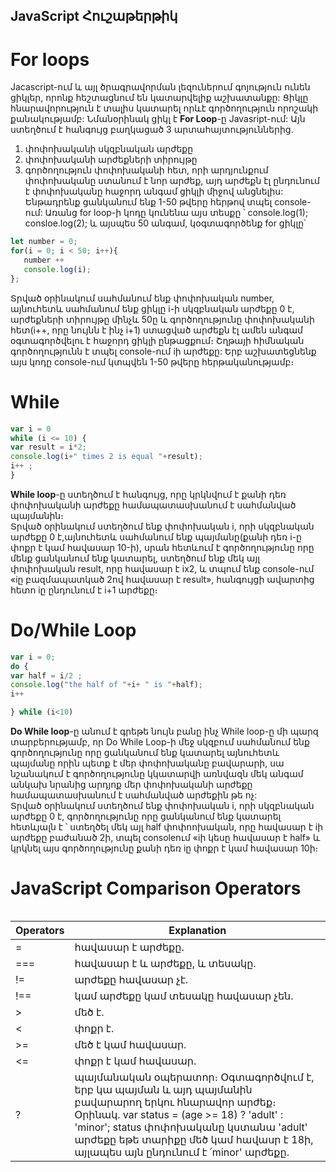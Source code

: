 JavaScript Հուշաթերթիկ
--------------------

# For loops

Jacascript-ում և այլ ծրագրավորման լեզուներում գոյություն ունեն ցիկլեր, որոնք հեշտացնում են կատարվելիք աշխատանքը: Ցիկլը հնարավորություն է տալիս կատարել որևէ գործողություն որոշակի քանակությամբ: Նմանօրինակ ցիկլ է **For Loop**-ը Javasript-ում: Այն ստեղծում է հանգույց բաղկացած 3 արտահայտություններից.  
1. փոփոխականի սկզբնական արժեքը    
2. փոփոխականի արժեքների տիրույթը  
3. գործողություն փոփոխականի հետ, որի արդյունքում փոփոխականը ստանում է նոր արժեք, այդ արժեքն էլ ընդունում է փոփոխականը հաջորդ անգամ ցիկլի միջով անցնելիս:  
Ենթադրենք ցանկանում ենք 1-50 թվերը հերթով տպել console-ում:
Առանց for loop-ի կոդը կունենա այս տեսքը ՝
	console.log(1);
	consloe.log(2);
և այսպես 50 անգամ, կօգտագործենք for ցիկլը՝
```javascript
let number = 0;
for(i = 0; i < 50; i++){
   number ++
   console.log(i);
};
``` 	
Տրված օրինակում սահմանում ենք փոփոխական number, այնուհետև սահմանում ենք ցիկլը i-ի սկզբնական արժեքը 0 է, արժեքների տիրույթը մինչև 50ը և գործողությունը փոփոխականի հետ(i++, որը նույնն է ինչ i+1) ստացված արժեքն էլ ամեն անգամ օգտագործվելու է հաջորդ ցիկլի ընթացքում։ Շղթայի հիմնական գործողությունն է տպել console-ում iի արժեքը: Երբ աշխատեցնենք այս կոդը console-ում կտպվեն 1-50 թվերը հերթականությամբ։ 

# While 

```javascript
var i = 0 
while (i <= 10) {
var result = i*2; 
console.log(i+" times 2 is equal "+result); 
i++ ; 
}


```
**While loop**-ը ստեղծում է հանգույց, որը կրկնվում է քանի դեռ փոփոխականի արժեքը համապատասխանում է սահմանված պայմանին։  
Տրված օրինակում ստեղծում ենք փոփոխական i, որի սկզբնական արժեքը 0 է,այնուհետև սահմանում ենք պայմանը(քանի դեռ i-ը փոքր է կամ հավասար 10-ի), սրան հետևում է գործողությունը որը մենք ցանկանում ենք կատարել, ստեղծում ենք մեկ այլ փոփոխական result, որը հավասար է ix2, և տպում ենք console-ում «iը բազմապատկած 2ով հավասար է result», հանգույցի ավարտից հետո iը ընդունում է i+1 արժեքը։ 


# Do/While Loop

```javascript
var i = 0; 
do {
var half = i/2 ; 
console.log("the half of "+i+ " is "+half); 
i++

} while (i<10)

```
**Do While loop**-ը անում է գրեթե նույն բանը ինչ While loop-ը մի պարզ տարբերությամբ, որ Do While Loop-ի մեջ սկզբում սահմանում ենք գործողությունը որը ցանկանում ենք կատարել այնուհետև պայմանը որին պետք է մեր փոփոխականը բավարարի, սա նշանակում է գործողությունը կկատարվի առնվազն մեկ անգամ անկախ նրանից արդյոք մեր փոփոխականի արժեքը համապատասխանում է սահմանված արժեքին թե ոչ:  
Տրված օրինակում ստեղծում ենք փոփոխական i, որի սկզբնական արժեքը 0 է, գործողությունը որը ցանկանում ենք կատարել հետևյալն է ՝ ստեղծել մեկ այլ half փոփոոխական, որը հավասար է iի արժեքը բաժանած 2ի, տպել consoleում «iի կեսը հավասար է half» և կրկնել այս գործողությունը քանի դեռ iը փոքր է կամ հավասար 10ի։ 

# JavaScript Comparison Operators

``` javascript 

```
|  Operators  | Explanation |
| ------------- | ------------- |
| =    | հավասար է արժեքը.  |
| ===   | հավասար է և արժեքը, և տեսակը.  |
| !=   | արժեքը հավասար չէ.  |
| !==  | կամ արժեքը կամ տեսակը հավասար չեն.  |
| >    |  մեծ է. |
| <    | փոքր է.   |
| >=    | մեծ է կամ հավասար. |
| <=  |  փոքր է կամ հավասար.  |
| ?  | պայմանական օպերատոր։ Օգտագործվում է, երբ կա պայման և այդ պայմանին բավարարող երկու հնարավոր արժեք։ Օրինակ. var status = (age >= 18) ? 'adult' : 'minor'; status փոփոխականը կստանա 'adult' արժեքը եթե տարիքը մեծ կամ հավասր է 18ի, այլապես այն ընդունում է ՛minor' արժեքը.  |


